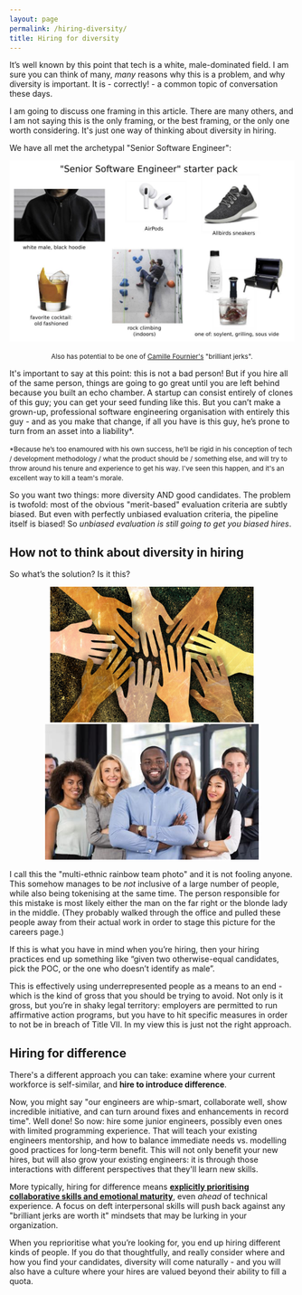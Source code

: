 ```yaml
---
layout: page
permalink: /hiring-diversity/
title: Hiring for diversity
---
```


It’s well known by this point that tech is a white, male-dominated field. I am sure you can think of many, _many_ reasons why this is a problem, and why diversity is important. It is - correctly! - a common topic of conversation these days.

I am going to discuss one framing in this article. There are many others, and I am not saying this is the only framing, or the best framing, or the only one worth considering. It's just one way of thinking about diversity in hiring.

We have all met the archetypal "Senior Software Engineer":

<div align="center">
<img style="" src="/images/sse_starterpack.jpg" width="800" alt='The senior software engineer stereotype: white male, black hoodie, Allbird sneakers, airpods, old fashioned cocktail, rock climbing, and one of grilling, sous vide, or Soylent.'>
<p><small>Also has potential to be one of <a href="https://www.goodreads.com/book/show/33369254-the-manager-s-path">Camille Fournier's</a> "brilliant jerks".</small></p>
</div>


It's important to say at this point: this is not a bad person! But if you hire all of the same person, things are going to go great until you are left behind because you built an echo chamber. A startup can consist entirely of clones of this guy; you can get your seed funding like this. But you can’t make a grown-up, professional software engineering organisation with entirely this guy - and as you make that change, if all you have is this guy, he’s prone to turn from an asset into a liability*.

<small>*Because he’s too enamoured with his own success, he’ll be rigid in his conception of tech / development methodology / what the product should be / something else, and will try to throw around his tenure and experience to get his way. I've seen this happen, and it's an excellent way to kill a team's morale.</small>

So you want two things: more diversity AND good candidates. The problem is twofold: most of the obvious "merit-based" evaluation criteria are subtly biased. But even with perfectly unbiased evaluation criteria, the pipeline itself is biased! So _unbiased evaluation is still going to get you biased hires_.

## How not to think about diversity in hiring

So what’s the solution? Is it this?

<div align="center">
<img style="" src="/images/diversity_hands.jpg" height="240">
<img style="" src="/images/corporate_diversity.jpg" height="240">
</div>

I call this the "multi-ethnic rainbow team photo" and it is not fooling anyone. This somehow manages to be _not_ inclusive of a large number of people, while also being tokenising at the same time. The person responsible for this mistake is most likely either the man on the far right or the blonde lady in the middle. (They probably walked through the office and pulled these people away from their actual work in order to stage this picture for the careers page.)

If this is what you have in mind when you’re hiring, then your hiring practices end up something like “given two otherwise-equal candidates, pick the POC, or the one who doesn’t identify as male”.

This is effectively using underrepresented people as a means to an end - which is the kind of gross that you should be trying to avoid. Not only is it gross, but you’re in shaky legal territory: employers are permitted to run affirmative action programs, but you have to hit specific measures in order to not be in breach of Title VII. In my view this is just not the right approach.

## Hiring for difference

There's a different approach you can take: examine where your current workforce is self-similar, and **hire to introduce difference**.

Now, you might say "our engineers are whip-smart, collaborate well, show incredible initiative, and can turn around fixes and enhancements in record time". Well done! So now: hire some junior engineers, possibly even ones with limited programming experience. That will teach your existing engineers mentorship, and how to balance immediate needs vs. modelling good practices for long-term benefit. This will not only benefit your new hires, but will also grow your existing engineers: it is through those interactions with different perspectives that they'll learn new skills.

More typically, hiring for difference means [**explicitly prioritising collaborative skills and emotional maturity**](/levels), even _ahead_ of technical experience. A focus on deft interpersonal skills will push back against any "brilliant jerks are worth it" mindsets that may be lurking in your organization.

When you reprioritise what you’re looking for, you end up hiring different kinds of people. If you do that thoughtfully, and really consider where and how you find your candidates, diversity will come naturally - and you will also have a culture where your hires are valued beyond their ability to fill a quota.